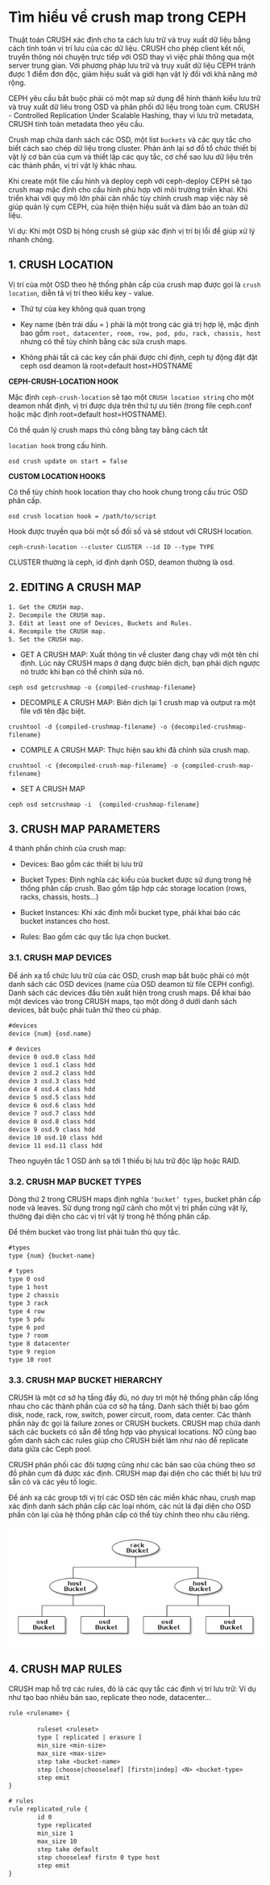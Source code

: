 # Tìm hiểu về crush map trong CEPH

Thuật toán CRUSH xác định cho ta cách lưu trữ và truy xuất dữ liệu bằng cách tính toán vị trí lưu của các dữ liệu. CRUSH cho phép client kết nối, truyền thông nói chuyện trực tiếp với OSD thay vì việc phải thông qua một server trung gian. Với phương pháp lưu trữ và truy xuất dữ liệu CEPH tránh được 1 điểm đơn độc, giảm hiệu suất và giới hạn vật lý đối với khả năng mở rộng.

CEPH yêu cầu bắt buộc phải có một map sử dụng để hình thành kiểu lưu trữ và truy xuất dữ liêu trong OSD và phân phối dữ liệu trong toàn cụm. CRUSH - Controlled Replication Under Scalable Hashing, thay vì lưu trữ metadata, CRUSH tính toán metadata theo yêu cầu.

Crush map chứa danh sách các OSD, một list `buckets` và các quy tắc cho biết cách sao chép dữ liệu trong cluster. Phản ánh lại sơ đồ tổ chức thiết bị vật lý cơ bản của cụm và thiết lập các quy tắc, cơ chế sao lưu dữ liệu trên các thành phần, vị trí vật lý khác nhau.

Khi create một file cấu hình và deploy ceph với ceph-deploy CEPH sẽ tạo crush map mặc định cho cấu hình phù hợp với môi trường triển khai. Khi triển khai với quy mô lớn phải cân nhắc tùy chỉnh crush map việc này sẽ giúp quản lý cụm CEPH, của hiện thiện hiệu suất và đảm bảo an toàn dữ liệu.

Ví dụ: Khi một OSD bị hỏng crush sẽ giúp xác định vị trí bị lỗi để giúp xử lý nhanh chóng.

## 1. CRUSH LOCATION

Vị trí của một OSD theo hệ thống phân cấp của crush map được gọi là `crush location`, diễn tả vị trí theo kiểu key - value.

- Thứ tự của key không quá quan trọng

- Key name (bên trái dấu = ) phải là một trong các giá trị hợp lệ, mặc định bao gồm `root, datacenter, room, row, pod, pdu, rack, chassis, host` nhưng có thể tùy chỉnh bằng các sửa crush maps.

- Không phải tất cả các key cần phải được chỉ định, ceph tự động đặt đặt ceph osd deamon là root=default host=HOSTNAME

**CEPH-CRUSH-LOCATION HOOK**

Mặc định `ceph-crush-location` sẽ tạo một `CRUSH location string` cho một deamon nhất định, vị trí được dựa trên thứ tự ưu tiên (trong file ceph.conf hoặc mặc định root=default host=HOSTNAME).

Có thể quản lý crush maps thủ công bằng tay bằng cách tắt 

`location hook` trong cấu hình.

```
osd crush update on start = false
```

**CUSTOM LOCATION HOOKS**

Có thể tùy chỉnh hook location thay cho hook chung trong cấu trúc OSD phân cấp.

```
osd crush location hook = /path/to/script
```

Hook được truyền qua bỏi một số đối số và sẽ stdout  với CRUSH location.

```
ceph-crush-location --cluster CLUSTER --id ID --type TYPE
```

CLUSTER thường là ceph, id định dạnh OSD, deamon thường là osd.

## 2. EDITING A CRUSH MAP

```
1. Get the CRUSH map.
2. Decompile the CRUSH map.
3. Edit at least one of Devices, Buckets and Rules.
4. Recompile the CRUSH map.
5. Set the CRUSH map.
```

- GET A CRUSH MAP: Xuất thông tin về cluster đang chạy với một tên chỉ định. Lúc này CRUSH maps ở dạng được biên dịch, bạn phải dịch ngược nó trước khi bạn có thể chỉnh sửa nó.

```
ceph osd getcrushmap -o {compiled-crushmap-filename}
```

- DECOMPILE A CRUSH MAP: Biên dịch lại 1 crush map và output ra một file với tên đặc biệt.

```
crushtool -d {compiled-crushmap-filename} -o {decompiled-crushmap-filename}
```

- COMPILE A CRUSH MAP: Thực hiện sau khi đã chỉnh sửa crush map.

```
crushtool -c {decompiled-crush-map-filename} -o {compiled-crush-map-filename}
```
- SET A CRUSH MAP

```
ceph osd setcrushmap -i  {compiled-crushmap-filename}
```

## 3. CRUSH MAP PARAMETERS

4 thành phần chính của crush map:

- Devices: Bao gồm các thiết bị lưu trữ

- Bucket Types: Định nghĩa các kiểu của bucket được sử dụng trong hệ thống phân cấp crush. Bao gồm tập hợp các storage location (rows, racks, chassis, hosts...) 

- Bucket Instances: Khi xác định mỗi bucket type, phải khai báo các bucket instances cho host.

- Rules: Bao gồm các quy tắc lựa chọn bucket.

### 3.1. CRUSH MAP DEVICES

Để ánh xạ tổ chức lưu trữ của các OSD, crush map bắt buộc phải có một danh sách các OSD devices (name của OSD deamon từ file CEPH config). Danh sách các devices đầu tiên xuất hiện trong crush maps. Để khai báo một devices vào trong CRUSH maps, tạo một dòng ở dưới danh sách devices, bắt buộc phải tuân thử theo cú pháp.

```
#devices
device {num} {osd.name}
```

```
# devices
device 0 osd.0 class hdd
device 1 osd.1 class hdd
device 2 osd.2 class hdd
device 3 osd.3 class hdd
device 4 osd.4 class hdd
device 5 osd.5 class hdd
device 6 osd.6 class hdd
device 7 osd.7 class hdd
device 8 osd.8 class hdd
device 9 osd.9 class hdd
device 10 osd.10 class hdd
device 11 osd.11 class hdd
```

Theo nguyên tắc 1 OSD ánh sạ tới 1 thiếu bị lưu trữ độc lập hoặc RAID.

### 3.2. CRUSH MAP BUCKET TYPES

Dòng thứ 2 trong CRUSH maps định nghĩa `‘bucket’ types`, bucket phân cấp node và leaves. Sử dụng trong ngữ cảnh cho một vị trí phần cứng vật lý, thường đại diện cho các vị trí vật lý trong hệ thống phân cấp.

Để thêm bucket vào trong list phải tuân thủ quy tắc.

```
#types
type {num} {bucket-name}
```

```
# types
type 0 osd
type 1 host
type 2 chassis
type 3 rack
type 4 row
type 5 pdu
type 6 pod
type 7 room
type 8 datacenter
type 9 region
type 10 root
```

### 3.3. CRUSH MAP BUCKET HIERARCHY

CRUSH là một cơ sở hạ tầng đầy đủ, nó duy trì một hệ thống phân cấp lồng nhau cho các thành phần của cơ sở hạ tầng. Danh sách thiết bị bao gồm disk, node, rack, row, switch, power circuit, room, data center. Các thành phần này đc gọi là failure zones or CRUSH buckets. CRUSH map chứa danh sách các buckets có sẵn để tổng hợp vào physical locations. NÓ cũng bao gồm danh sách các rules giúp cho CRUSH biết làm như nào để replicate data giữa các Ceph pool.

CRUSH phân phối các đôi tượng cũng như các bản sao của chúng theo sơ đồ phân cụm đã được xác định. CRUSH map đại diện cho các thiết bị lưu trữ sẵn có và các yêu tố logic.

Để ánh xạ các group tới vị trí các OSD tên các miền khác nhau, crush map xác định danh sách phân cấp các loại nhóm, các nút lá đại diện cho OSD phần còn lại của hệ thống phân cấp có thể tùy chỉnh theo nhu câu riêng.

![](../images/img-crush-map/bucket.png)

## 4. CRUSH MAP RULES

CRUSH map hỗ trợ các rules, đó là các quy tắc các định vị trí lưu trữ: Ví dụ như tạo bao nhiêu bản sao, replicate theo node, datacenter...

```
rule <rulename> {

        ruleset <ruleset>
        type [ replicated | erasure ]
        min_size <min-size>
        max_size <max-size>
        step take <bucket-name>
        step [choose|chooseleaf] [firstn|indep] <N> <bucket-type>
        step emit
}
```


```
# rules
rule replicated_rule {
        id 0
        type replicated
        min_size 1
        max_size 10
        step take default
        step chooseleaf firstn 0 type host
        step emit
}
```






